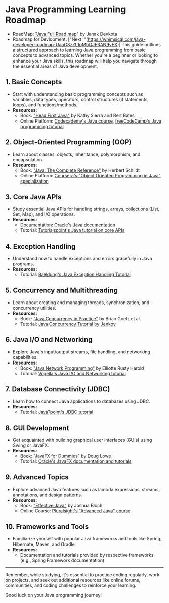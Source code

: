 # Java Programming Learning Roadmap
  - RoadMap: ["Java Full Road map"](https://whimsical.com/java-F3wA8hstGi42DU8BZrsCUL) by Janak Devkota
  - Roadmap for Devlopment: ["Next: "(https://whimsical.com/java-developer-roadmap-UaaG8zZL1pMbQJE3AN9vEX)]
This guide outlines a structured approach to learning Java programming from basic concepts to advanced topics. Whether you're a beginner or looking to enhance your Java skills, this roadmap will help you navigate through the essential areas of Java development.

## 1. Basic Concepts
- Start with understanding basic programming concepts such as variables, data types, operators, control structures (if statements, loops), and functions/methods.
- **Resources:**
  - Book: ["Head First Java"](https://www.oreilly.com/library/view/head-first-java/9780596009205/) by Kathy Sierra and Bert Bates
  - Online Platform: [Codecademy's Java course](https://www.codecademy.com/learn/learn-java), [freeCodeCamp's Java programming tutorial](https://www.freecodecamp.org/learn/)

## 2. Object-Oriented Programming (OOP)

- Learn about classes, objects, inheritance, polymorphism, and encapsulation.
- **Resources:**
  - Book: ["Java: The Complete Reference"](https://www.oreilly.com/library/view/java-the-complete/9780071606301/) by Herbert Schildt
  - Online Platform: [Coursera's "Object Oriented Programming in Java" specialization](https://www.coursera.org/specializations/object-oriented-programming-in-java)

## 3. Core Java APIs

- Study essential Java APIs for handling strings, arrays, collections (List, Set, Map), and I/O operations.
- **Resources:**
  - Documentation: [Oracle's Java documentation](https://docs.oracle.com/en/java/)
  - Tutorial: [Tutorialspoint's Java tutorial on core APIs](https://www.tutorialspoint.com/java/index.htm)

## 4. Exception Handling

- Understand how to handle exceptions and errors gracefully in Java programs.
- **Resources:**
  - Tutorial: [Baeldung's Java Exception Handling Tutorial](https://www.baeldung.com/java-exceptions)

## 5. Concurrency and Multithreading

- Learn about creating and managing threads, synchronization, and concurrency utilities.
- **Resources:**
  - Book: ["Java Concurrency in Practice"](https://www.oreilly.com/library/view/java-concurrency-in/9780132702256/) by Brian Goetz et al.
  - Tutorial: [Java Concurrency Tutorial by Jenkov](http://tutorials.jenkov.com/java-concurrency/index.html)

## 6. Java I/O and Networking

- Explore Java's input/output streams, file handling, and networking capabilities.
- **Resources:**
  - Book: ["Java Network Programming"](https://www.oreilly.com/library/view/java-network-programming/9781449357735/) by Elliotte Rusty Harold
  - Tutorial: [Vogella's Java I/O and Networking tutorial](https://www.vogella.com/tutorials/JavaIO/article.html)

## 7. Database Connectivity (JDBC)

- Learn how to connect Java applications to databases using JDBC.
- **Resources:**
  - Tutorial: [JavaTpoint's JDBC tutorial](https://www.javatpoint.com/java-jdbc)

## 8. GUI Development

- Get acquainted with building graphical user interfaces (GUIs) using Swing or JavaFX.
- **Resources:**
  - Book: ["JavaFX for Dummies"](https://www.dummies.com/programming/java/javafx-dummies-cheat-sheet/) by Doug Lowe
  - Tutorial: [Oracle's JavaFX documentation and tutorials](https://openjfx.io/)

## 9. Advanced Topics

- Explore advanced Java features such as lambda expressions, streams, annotations, and design patterns.
- **Resources:**
  - Book: ["Effective Java"](https://www.oreilly.com/library/view/effective-java/9780134686097/) by Joshua Bloch
  - Online Course: [Pluralsight's "Advanced Java" course](https://www.pluralsight.com/paths/java)

## 10. Frameworks and Tools

- Familiarize yourself with popular Java frameworks and tools like Spring, Hibernate, Maven, and Gradle.
- **Resources:**
  - Documentation and tutorials provided by respective frameworks (e.g., Spring Framework documentation)

---

Remember, while studying, it's essential to practice coding regularly, work on projects, and seek out additional resources like online forums, communities, and coding challenges to reinforce your learning.

Good luck on your Java programming journey!
